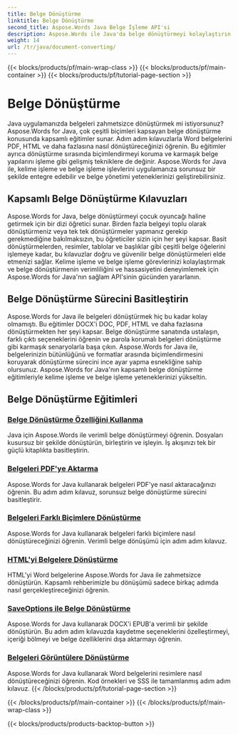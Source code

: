 ```yaml
---
title: Belge Dönüştürme
linktitle: Belge Dönüştürme
second_title: Aspose.Words Java Belge İşleme API'si
description: Aspose.Words ile Java'da belge dönüştürmeyi kolaylaştırın! Kelime işleme ve belge işleme için kapsamlı kılavuzları öğrenin
weight: 14
url: /tr/java/document-converting/
---
```


{{< blocks/products/pf/main-wrap-class >}}
{{< blocks/products/pf/main-container >}}
{{< blocks/products/pf/tutorial-page-section >}}

# Belge Dönüştürme


Java uygulamanızda belgeleri zahmetsizce dönüştürmek mi istiyorsunuz? Aspose.Words for Java, çok çeşitli biçimleri kapsayan belge dönüştürme konusunda kapsamlı eğitimler sunar. Adım adım kılavuzlarla Word belgelerini PDF, HTML ve daha fazlasına nasıl dönüştüreceğinizi öğrenin. Bu eğitimler ayrıca dönüştürme sırasında biçimlendirmeyi koruma ve karmaşık belge yapılarını işleme gibi gelişmiş tekniklere de değinir. Aspose.Words for Java ile, kelime işleme ve belge işleme işlevlerini uygulamanıza sorunsuz bir şekilde entegre edebilir ve belge yönetimi yeteneklerinizi geliştirebilirsiniz.

## Kapsamlı Belge Dönüştürme Kılavuzları

Aspose.Words for Java, belge dönüştürmeyi çocuk oyuncağı haline getirmek için bir dizi öğretici sunar. Birden fazla belgeyi toplu olarak dönüştürmeniz veya tek tek dönüştürmeler yapmanız gerekip gerekmediğine bakılmaksızın, bu öğreticiler sizin için her şeyi kapsar. Basit dönüştürmelerden, resimler, tablolar ve başlıklar gibi çeşitli belge öğelerini işlemeye kadar, bu kılavuzlar doğru ve güvenilir belge dönüştürmeleri elde etmenizi sağlar. Kelime işleme ve belge işleme görevlerinizi kolaylaştırmak ve belge dönüştürmenin verimliliğini ve hassasiyetini deneyimlemek için Aspose.Words for Java'nın sağlam API'sinin gücünden yararlanın.

## Belge Dönüştürme Sürecini Basitleştirin

Aspose.Words for Java ile belgeleri dönüştürmek hiç bu kadar kolay olmamıştı. Bu eğitimler DOCX'i DOC, PDF, HTML ve daha fazlasına dönüştürmekten her şeyi kapsar. Belge dönüştürme sanatında ustalaşın, farklı çıktı seçeneklerini öğrenin ve parola korumalı belgeleri dönüştürme gibi karmaşık senaryolarla başa çıkın. Aspose.Words for Java ile, belgelerinizin bütünlüğünü ve formatlar arasında biçimlendirmesini koruyarak dönüştürme sürecini ince ayar yapma esnekliğine sahip olursunuz. Aspose.Words for Java'nın kapsamlı belge dönüştürme eğitimleriyle kelime işleme ve belge işleme yeteneklerinizi yükseltin.

## Belge Dönüştürme Eğitimleri

### [Belge Dönüştürme Özelliğini Kullanma](./using-document-converting/)
Java için Aspose.Words ile verimli belge dönüştürmeyi öğrenin. Dosyaları kusursuz bir şekilde dönüştürün, birleştirin ve işleyin. İş akışınızı tek bir güçlü kitaplıkta basitleştirin.
### [Belgeleri PDF'ye Aktarma](./exporting-documents-to-pdf/)
Aspose.Words for Java kullanarak belgeleri PDF'ye nasıl aktaracağınızı öğrenin. Bu adım adım kılavuz, sorunsuz belge dönüştürme sürecini basitleştirir.
### [Belgeleri Farklı Biçimlere Dönüştürme](./converting-documents-different-formats/)
Aspose.Words for Java kullanarak belgeleri farklı biçimlere nasıl dönüştüreceğinizi öğrenin. Verimli belge dönüşümü için adım adım kılavuz.
### [HTML'yi Belgelere Dönüştürme](./converting-html-documents/)
HTML'yi Word belgelerine Aspose.Words for Java ile zahmetsizce dönüştürün. Kapsamlı rehberimizle bu dönüşümü sadece birkaç adımda nasıl gerçekleştireceğinizi öğrenin.
### [SaveOptions ile Belge Dönüştürme](./document-conversion-saveoptions/)
Aspose.Words for Java kullanarak DOCX'i EPUB'a verimli bir şekilde dönüştürün. Bu adım adım kılavuzda kaydetme seçeneklerini özelleştirmeyi, içeriği bölmeyi ve belge özelliklerini dışa aktarmayı öğrenin.
### [Belgeleri Görüntülere Dönüştürme](./converting-documents-images/)
Aspose.Words for Java kullanarak Word belgelerini resimlere nasıl dönüştüreceğinizi öğrenin. Kod örnekleri ve SSS ile tamamlanmış adım adım kılavuz.
{{< /blocks/products/pf/tutorial-page-section >}}

{{< /blocks/products/pf/main-container >}}
{{< /blocks/products/pf/main-wrap-class >}}

{{< blocks/products/products-backtop-button >}}
